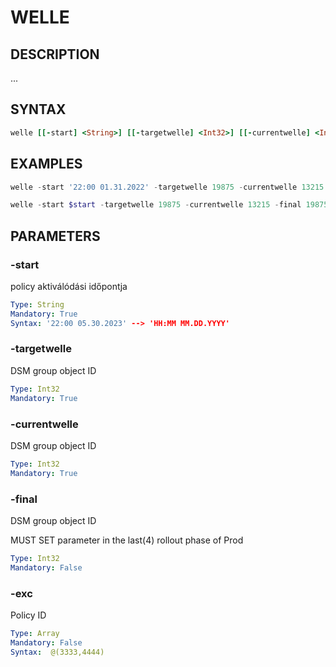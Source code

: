 # WELLE

## DESCRIPTION
...


## SYNTAX

```ruby
welle [[-start] <String>] [[-targetwelle] <Int32>] [[-currentwelle] <Int32>] [[-exc] <Array>] [[-final] <Int32>]
```

## EXAMPLES

```powershell
welle -start '22:00 01.31.2022' -targetwelle 19875 -currentwelle 13215 -exc @(32544,68768)
```

```powershell
welle -start $start -targetwelle 19875 -currentwelle 13215 -final 19875
```

## PARAMETERS

### -start
policy aktiválódási időpontja

```yaml
Type: String
Mandatory: True
Syntax: '22:00 05.30.2023' --> 'HH:MM MM.DD.YYYY'
```

### -targetwelle
DSM group object ID

```yaml
Type: Int32
Mandatory: True
```
### -currentwelle
DSM group object ID

```yaml
Type: Int32
Mandatory: True
```
### -final
DSM group object ID

MUST SET parameter in the last(4) rollout phase of Prod
```yaml
Type: Int32
Mandatory: False
```

### -exc
Policy ID 

```yaml
Type: Array
Mandatory: False
Syntax:  @(3333,4444)
```
